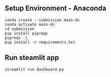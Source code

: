 ## Setup Environment - Anaconda
```
conda create --submission main-ds 
conda activate main-ds
cd submission
pip install pipreqs
pipreqs .\
pip install -r requirements.txt
```

## Run steamlit app
```
streamlit run dashboard.py
```
